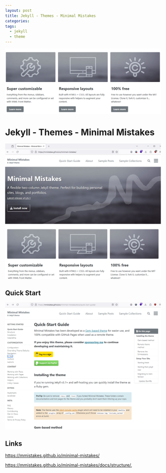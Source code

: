 ```yaml
---
layout: post
title: Jekyll - Themes - Minimal Mistakes
categories: 
tags:
  - jekyll
  - theme
---
```

![](../pics/2024-05-17-jekyll-themes_image_1_20240517170206.png)

# Jekyll - Themes - Minimal Mistakes

![](../pics/2024-05-17-jekyll-themes_image_2_20240517170206.png)

## Quick Start 

![](../pics/2024-05-17-jekyll-themes_image_3_20240517170206.png)
## Links 

https://mmistakes.github.io/minimal-mistakes/ 

https://mmistakes.github.io/minimal-mistakes/docs/structure/,
